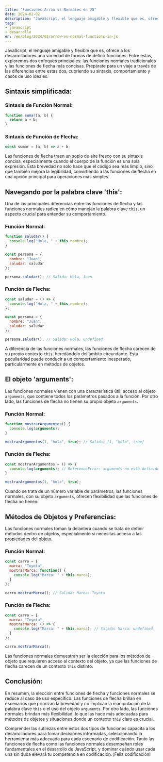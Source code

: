 ```yaml
---
title: "Funciones Arrow vs Normales en JS"
date: 2024-02-02
description: "JavaScript, el lenguaje amigable y flexible que es, ofrece a los desarrolladores una variedad de formas de definir funciones. Entre estas, exploremos dos enfoques principales: las funciones normales tradicionales y las funciones de flecha más concisas. Prepárate para un viaje a través de las diferencias entre estas dos, cubriendo su sintaxis, comportamiento y casos de uso ideales."
tags:
- javascript
- desarrollo
en: /en/blog/2024/02/arrow-vs-normal-functions-in-js
---
```


JavaScript, el lenguaje amigable y flexible que es, ofrece a los desarrolladores una variedad de formas de definir funciones. Entre estas, exploremos dos enfoques principales: las funciones normales tradicionales y las funciones de flecha más concisas. Prepárate para un viaje a través de las diferencias entre estas dos, cubriendo su sintaxis, comportamiento y casos de uso ideales.

## Sintaxis simplificada:

### Sintaxis de Función Normal:

```javascript
function sumar(a, b) {
  return a + b;
}
```

### Sintaxis de Función de Flecha:

```javascript
const sumar = (a, b) => a + b;
```

Las funciones de flecha traen un soplo de aire fresco con su sintaxis concisa, especialmente cuando el cuerpo de la función es una sola expresión. Esta brevedad no solo hace que el código sea más limpio, sino que también mejora la legibilidad, convirtiendo a las funciones de flecha en una opción principal para operaciones más simples.

## Navegando por la palabra clave 'this':

Una de las principales diferencias entre las funciones de flecha y las funciones normales radica en cómo manejan la palabra clave `this`, un aspecto crucial para entender su comportamiento.

### Función Normal:

```javascript
function saludar() {
  console.log("Hola, " + this.nombre);
}

const persona = {
  nombre: "Juan",
  saludar: saludar
};

persona.saludar(); // Salida: Hola, Juan
```

### Función de Flecha:

```javascript
const saludar = () => {
  console.log("Hola, " + this.nombre);
};

const persona = {
  nombre: "Juan",
  saludar: saludar
};

persona.saludar(); // Salida: Hola, undefined
```

A diferencia de las funciones normales, las funciones de flecha carecen de su propio contexto `this`, heredándolo del ámbito circundante. Esta peculiaridad puede conducir a un comportamiento inesperado, particularmente en métodos de objetos.

## El objeto 'arguments':

Las funciones normales vienen con una característica útil: acceso al objeto `arguments`, que contiene todos los parámetros pasados a la función. Por otro lado, las funciones de flecha no tienen su propio objeto `arguments`.

### Función Normal:

```javascript
function mostrarArgumentos() {
  console.log(arguments);
}

mostrarArgumentos(1, "hola", true); // Salida: [1, "hola", true]
```

### Función de Flecha:

```javascript
const mostrarArgumentos = () => {
  console.log(arguments); // ReferenceError: arguments no está definido
}

mostrarArgumentos(1, "hola", true);
```

Cuando se trata de un número variable de parámetros, las funciones normales, con su objeto `arguments`, ofrecen flexibilidad que las funciones de flecha no tienen.

## Métodos de Objetos y Preferencias:

Las funciones normales toman la delantera cuando se trata de definir métodos dentro de objetos, especialmente si necesitas acceso a las propiedades del objeto.

### Función Normal:

```javascript
const carro = {
  marca: "Toyota",
  mostrarMarca: function() {
    console.log("Marca: " + this.marca);
  }
};

carro.mostrarMarca(); // Salida: Marca: Toyota
```

### Función de Flecha:

```javascript
const carro = {
  marca: "Toyota",
  mostrarMarca: () => {
    console.log("Marca: " + this.marca); // Salida: Marca: undefined
  }
};

carro.mostrarMarca();
```

Las funciones normales demuestran ser la elección para los métodos de objeto que requieren acceso al contexto del objeto, ya que las funciones de flecha carecen de un contexto `this` distinto.

## Conclusión:

En resumen, la elección entre funciones de flecha y funciones normales se reduce al caso de uso específico. Las funciones de flecha brillan en escenarios que priorizan la brevedad y no implican la manipulación de la palabra clave `this` o el uso del objeto `arguments`. Por otro lado, las funciones normales brindan más flexibilidad, lo que las hace más adecuadas para métodos de objetos y situaciones donde un contexto `this` claro es crucial.

Comprender las sutilezas entre estos dos tipos de funciones capacita a los desarrolladores para tomar decisiones informadas, seleccionando la herramienta más adecuada para cada escenario de codificación. Tanto las funciones de flecha como las funciones normales desempeñan roles fundamentales en el desarrollo de JavaScript, y dominar cuándo usar cada una sin duda elevará tu competencia en codificación. ¡Feliz codificación!

